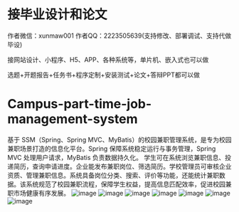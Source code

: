 # 接毕业设计和论文
作者微信：xunmaw001  作者QQ：2223505639(支持修改、部署调试、支持代做毕设)

接网站设计、小程序、H5、APP、各种系统等，单片机、嵌入式也可以做

选题+开题报告+任务书+程序定制+安装测试+论文+答辩PPT都可以做
# Campus-part-time-job-management-system
基于 SSM（Spring、Spring MVC、MyBatis）的校园兼职管理系统，是专为校园兼职场景打造的信息化平台。Spring 保障系统稳定运行与事务管理，Spring MVC 处理用户请求，MyBatis 负责数据持久化。  学生可在系统浏览兼职信息、投递简历，查询申请进度。企业能发布兼职岗位、筛选简历。学校管理员可审核企业资质、管理兼职信息。系统具备岗位分类、搜索、评价等功能，还能统计兼职数据。该系统规范了校园兼职流程，保障学生权益，提高信息匹配效率，促进校园兼职市场健康有序发展。 
![image](https://github.com/user-attachments/assets/80167e17-bf93-4b2b-9c27-497c1b1de934)
![image](https://github.com/user-attachments/assets/32d599a4-dffa-443a-b75f-94724aa85907)
![image](https://github.com/user-attachments/assets/7702ef17-6d40-40c8-9ae4-2ed551980a21)
![image](https://github.com/user-attachments/assets/d7b4ed93-d5f1-47fe-9fd5-acf213a44536)
![image](https://github.com/user-attachments/assets/db4c5a33-5fcd-4d66-9c75-c9d819180449)
![image](https://github.com/user-attachments/assets/ccdfae23-8d63-4c5e-bbed-765c4e370fdc)
![image](https://github.com/user-attachments/assets/7d72d85b-60cc-4c24-bed9-416cebbfeceb)
